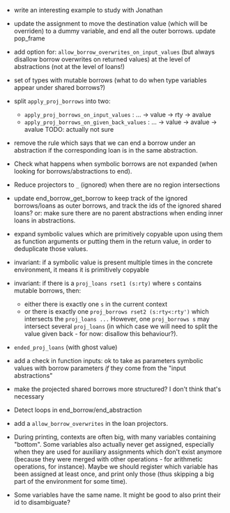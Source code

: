 * write an interesting example to study with Jonathan

* update the assignment to move the destination value (which will be overriden)
  to a dummy variable, and end all the outer borrows.
  update pop_frame

* add option for: `allow_borrow_overwrites_on_input_values`
  (but always disallow borrow overwrites on returned values)
  at the level of abstractions (not at the level of loans!)

* set of types with mutable borrows (what to do when type variables appear under
  shared borrows?)

* split `apply_proj_borrows` into two:
  * `apply_proj_borrows_on_input_values` : ... -> value -> rty -> avalue
  * `apply_proj_borrows_on_given_back_values` : ... -> value -> avalue -> avalue
  TODO: actually not sure

* remove the rule which says that we can end a borrow under an abstraction if
  the corresponding loan is in the same abstraction.

* Check what happens when symbolic borrows are not expanded (when looking for
  borrows/abstractions to end).

* Reduce projectors to `_` (ignored) when there are no region intersections

* update end_borrow_get_borrow to keep track of the ignored borrows/loans as
  outer borrows, and track the ids of the ignored shared loans?
  or: make sure there are no parent abstractions when ending inner loans in
  abstractions.

* expand symbolic values which are primitively copyable upon using them as
  function arguments or putting them in the return value, in order to deduplicate
  those values.

* invariant: if a symbolic value is present multiple times in the concrete environment,
  it means it is primitively copyable
  
* invariant: if there is a `proj_loans rset1 (s:rty)` where `s` contains mutable
  borrows, then:
  * either there is exactly one `s` in the current context
  * or there is exactly one `proj_borrows rset2 (s:rty<:rty')` which intersects
    the `proj_loans ...`
  However, one `proj_borrows s` may intersect several `proj_loans` (in which
  case we will need to split the value given back - for now: disallow this
  behaviour?).

* `ended_proj_loans` (with ghost value)

* add a check in function inputs: ok to take as parameters symbolic values with
  borrow parameters *if* they come from the "input abstractions"

* make the projected shared borrows more structured? I don't think that's necessary

* Detect loops in end_borrow/end_abstraction

* add a `allow_borrow_overwrites` in the loan projectors.

* During printing, contexts are often big, with many variables containing "bottom".
  Some variables also actually never get assigned, especially when they are used
  for auxiliary assignments which don't exist anymore (because they were merged
  with other operations - for arithmetic operations, for instance).
  Maybe we should register which variable has been assigned at least once, and
  print only those (thus skipping a big part of the environment for some time).

* Some variables have the same name. It might be good to also print their id
  to disambiguate?
